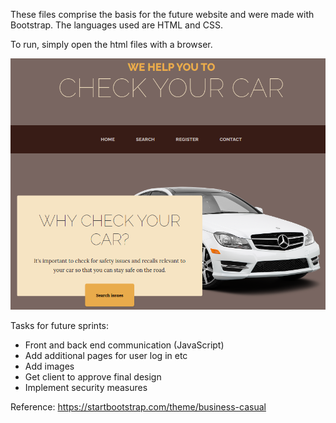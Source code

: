 These files comprise the basis for the future website and were made with Bootstrap. The languages used are HTML and CSS.

To run, simply open the html files with a browser.

![sample](https://github.com/esrdarev/jefek/blob/main/bootstrap_files/sample.png)

Tasks for future sprints:
- Front and back end communication (JavaScript)
- Add additional pages for user log in etc
- Add images
- Get client to approve final design
- Implement security measures

Reference: 
https://startbootstrap.com/theme/business-casual

